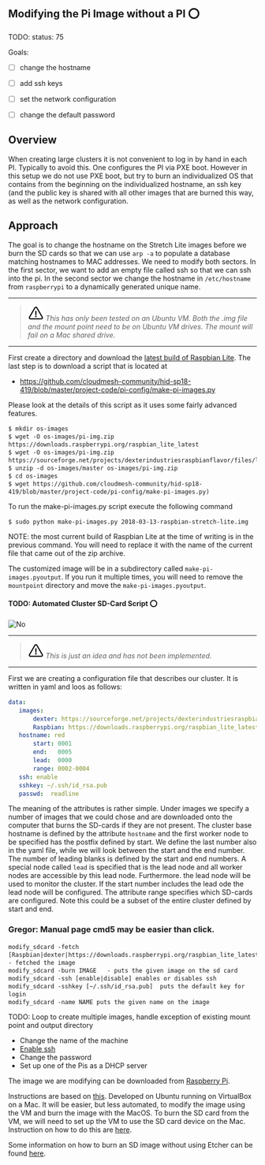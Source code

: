 ## Modifying the Pi Image without a PI :o:

TODO: status: 75

Goals:

* [ ] change the hostname
* [ ] add ssh keys
* [ ] set the network configuration
* [ ] change the default password


## Overview

When creating large clusters it is not convenient to log in by hand in each PI. Typically to avoid this. One configures the PI via PXE boot. However in this setup we do not use PXE boot, but try to burn an individualized OS that contains from the beginning on the individualized hostname, an ssh key (and the public key is shared with all other images that are burned this way, as well as the network configuration. 

## Approach

The goal is to change the hostname on the Stretch Lite images before
we burn the SD cards so that we can use `arp -a` to populate a
database matching hostnames to MAC addresses. We need to modify both
sectors. In the first sector, we want to add an empty file called ssh so that we can ssh into the pi. In the second sector we change the hostname in `/etc/hostname` from `raspberrypi` to a dynamically
generated unique name.

---

> ![Warning](images/warning.png) *This has only been tested on an Ubuntu VM. Both the .img file
> and the mount point need to be on Ubuntu VM drives. The mount will fail
> on a Mac shared drive.*

---

First create a directory and download the [latest build of Raspbian Lite](https://downloads.raspberrypi.org/raspbian_lite_latest). The last step is to download a script that is located at 

* <https://github.com/cloudmesh-community/hid-sp18-419/blob/master/project-code/pi-config/make-pi-images.py>

Please look at the details of this script as it uses some fairly advanced features.

```
$ mkdir os-images
$ wget -O os-images/pi-img.zip https://downloads.raspberrypi.org/raspbian_lite_latest
$ wget -O os-images/pi-img.zip https://sourceforge.net/projects/dexterindustriesraspbianflavor/files/latest/download
$ unzip -d os-images/master os-images/pi-img.zip
$ cd os-images
$ wget https://github.com/cloudmesh-community/hid-sp18-419/blob/master/project-code/pi-config/make-pi-images.py) 
```

To run the make-pi-images.py script execute the following command

```
$ sudo python make-pi-images.py 2018-03-13-raspbian-stretch-lite.img
```

NOTE: the most current build of Raspbian Lite at the time of writing
is in the previous command.  You will need to replace it with the name of
the current file that came out of the zip archive.

The customized image will be in a subdirectory called
`make-pi-images.pyoutput`. If you run it multiple times, you will need
to remove the `mountpoint` directory and move the
`make-pi-images.pyoutput`.

#### TODO: Automated Cluster SD-Card Script :o:

![No](images/no.png)

---

> ![Warning](images/warning.png) *This is just an idea and has not been implemented.*

---

First we are creating a configuration file that describes our cluster. It is written in yaml and loos as follows:

```yaml
data:
   images:
       dexter: https://sourceforge.net/projects/dexterindustriesraspbianflavor/files/latest/download
       Raspbian: https://downloads.raspberrypi.org/raspbian_lite_latest
   hostname: red
       start: 0001
       end:   0005
       lead:  0000
       range: 0002-0004 
   ssh: enable
   sshkey: ~/.ssh/id_rsa.pub
   passwd:  readline 
```
       
The meaning of the attributes is rather simple. Under images we specify a number of images that we could chose and are downloaded onto the computer that burns the SD-cards if they are not present. The cluster base hostname is defined by the attribute `hostname` and the first worker node to be specified has the postfix defined by start. We define the last number also in the yaml file, while we will look between the start and the end number. The number of leading blanks is defined by the start and end numbers. A special node called `lead` is specified that is the lead node and all worker nodes are accessible by this lead node. Furthermore. the lead node will be used to monitor the cluster. If the start number includes the lead ode the lead node will be configured. The attribute range specifies which SD-cards are configured. Note this could be a subset of the entire cluster defined by start and end.
       
       
### Gregor: Manual page cmd5 may be easier than click.

    modify_sdcard -fetch [Raspbian|dexter|https://downloads.raspberrypi.org/raspbian_lite_latest]  - fetched the image
    modify_sdcard -burn IMAGE   - puts the given image on the sd card
    modify_sdcard -ssh [enable|disable] enables or disables ssh 
    modify_sdcard -sshkey [~/.ssh/id_rsa.pub]  puts the default key for login
    modify_sdcard -name NAME puts the given name on the image
    

TODO: Loop to create multiple images, handle exception of existing mount point and output directory

- Change the name of the machine
- [Enable ssh](https://www.raspberrypi.org/documentation/remote-access/ssh/)
- Change the password
- Set up one of the Pis as a DHCP server

The image we are modifying can be downloaded from [Raspberry Pi](https://downloads.raspberrypi.org/raspbian_lite_latest).

Instructions are based on
[this](http://blog.videgro.net/2015/11/modify-disk-image-raspbian/).
Developed on Ubuntu running on VirtualBox on a Mac. It will be easier,
but less automated, to modify the image using the VM and burn the
image with the MacOS. To burn the SD card from the VM, we will need to
set up the VM to use the SD card device on the Mac. Instruction on how
to do this are
[here](https://superuser.com/questions/373463/how-to-access-an-sd-card-from-a-virtual-machine).

Some information on how to burn an SD image without using Etcher can be found 
[here](https://www.macworld.co.uk/how-to/mac/how-to-set-up-raspberry-pi-3-with-mac-3637490/). 

